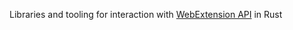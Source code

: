 Libraries and tooling for interaction with [WebExtension API](https://developer.chrome.com/docs/extensions/reference/) in Rust
